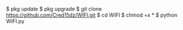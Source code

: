 $ pkg update
$ pkg upgrade
$ git clone https://github.com/Cred15dz/WIFI.git
$ cd WIFI 
$ chmod +x *
$ python WIFI.py
